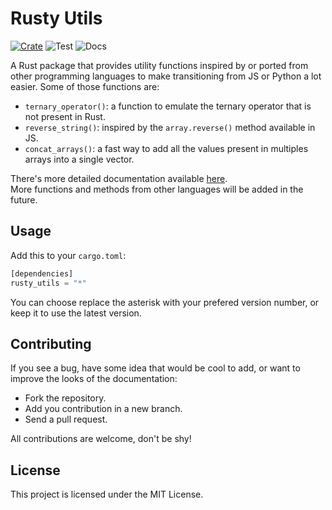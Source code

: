 # Rusty Utils

[![Crate](https://img.shields.io/crates/v/rusty_utils.svg)](https://crates.io/crates/rusty_utils)
![Test](https://img.shields.io/badge/tests-passing-green)
![Docs](https://img.shields.io/badge/docs-passing-green)

A Rust package that provides utility functions inspired by or ported from other programming languages
to make transitioning from JS or Python a lot easier.
Some of those functions are:

- `ternary_operator()`: a function to emulate the ternary operator that is not present in Rust.
- `reverse_string()`: inspired by the `array.reverse()` method available in JS.
- `concat_arrays()`: a fast way to add all the values present in multiples arrays into a single vector.

There's more detailed documentation available [here](https://docs.rs/rusty_utils/latest/rusty_utils/).<br>
More functions and methods from other languages will be added in the future.

## Usage

Add this to your `cargo.toml`:

```rust
[dependencies]
rusty_utils = "*"    
```

You can choose replace the asterisk with your prefered version number, or keep it to use the latest version.

## Contributing

If you see a bug, have some idea that would be cool to add, or want to improve the looks of the documentation:

- Fork the repository.
- Add you contribution in a new branch.
- Send a pull request.

All contributions are welcome, don't be shy!

## License

This project is licensed under the MIT License.
